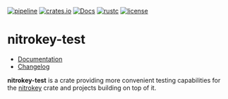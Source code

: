 [![pipeline](https://gitlab.com/d-e-s-o/nitrokey-test/badges/master/pipeline.svg)](https://gitlab.com/d-e-s-o/nitrokey-test/commits/master)
[![crates.io](https://img.shields.io/crates/v/nitrokey-test.svg)](https://crates.io/crates/nitrokey-test)
[![Docs](https://docs.rs/nitrokey-test/badge.svg)](https://docs.rs/nitrokey-test)
[![rustc](https://img.shields.io/badge/rustc-1.35+-blue.svg)](https://blog.rust-lang.org/2019/05/23/Rust-1.35.0.html)
[![license](https://img.shields.io/github/license/d-e-s-o/nitrokey-test.svg)](https://github.com/d-e-s-o/nitrokey-test/blob/master/LICENSE)

nitrokey-test
=============

- [Documentation][docs-rs]
- [Changelog](CHANGELOG.md)

**nitrokey-test** is a crate providing more convenient testing
capabilities for the [nitrokey][nitrokey] crate and projects building on
top of it.

[docs-rs]: https://docs.rs/crate/nitrokey-test
[nitrokey]: https://crates.io/crates/nitrokey
